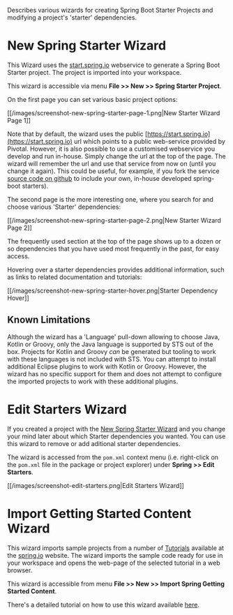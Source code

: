 Describes various wizards for creating Spring Boot Starter Projects and modifying a project's 'starter' dependencies.

# New Spring Starter Wizard

This Wizard uses the [start.spring.io](https://start.spring.io) webservice to generate a Spring Boot Starter project. The project is imported into your workspace.

This wizard is accessible via menu **File >> New >> Spring Starter Project**.

On the first page you can set various basic project options:

[[/images/screenshot-new-spring-starter-page-1.png|New Starter Wizard Page 1]]

Note that by default, the wizard uses the public [https://start.spring.io](https://start.spring.io)
url which points to a public web-service provided by Pivotal. However, it is also possible to use 
a customised webservice you develop and run in-house. Simply change the url at the top of the page.
The wizard will remember the url and use that service from now on (until you change it again).
This could be useful, for example, if you fork the service [source  code on github](https://github.com/spring-io/initializr) to include your own, in-house developed spring-boot starters).

The second page is the more interesting one, where you search for and choose
various 'Starter' dependencies:

[[/images/screenshot-new-spring-starter-page-2.png|New Starter Wizard Page 2]]

The frequently used section at the top of the page shows up to a dozen or so 
dependencies that you have used most frequently in the past, for easy access.

Hovering over a starter dependencies provides additional information, such as links
to related documentation and tutorials:

[[/images/screenshot-new-spring-starter-hover.png|Starter Dependency Hover]]

## Known Limitations

Although the wizard has a 'Language' pull-down allowing to choose Java, Kotlin or Groovy, only the Java language is supported by STS out of the box. Projects for Kotlin and Groovy *can* be generated but tooling to work with these languages is not included with STS. You can attempt to install additional Eclipse plugins to work with Kotlin or Groovy. However, the wizard has no specific support for them and does not attempt to configure the imported projects to work with these additional plugins.

# Edit Starters Wizard

If you created a project with the [New Spring Starter Wizard](#new-spring-starter-wizard) and you change
your mind later about which Starter dependencies you wanted. You can use this wizard to remove or add aditional starter dependencies.

The wizard is accessed from the `pom.xml` context menu (i.e. right-click on the `pom.xml` file in the package or project explorer) under **Spring >> Edit Starters**.

[[/images/screenshot-edit-starters.png|Edit Starters Wizard]]

# Import Getting Started Content Wizard

This wizard imports sample projects from a number of [Tutorials](https://spring.io/guides) available at the [spring.io](https://spring.io/) website. The wizard imports the sample code ready for use in your workspace and opens the web-page of the selected tutorial in a web browser.

This wizard is accessible from menu **File >> New >> Import Spring Getting Started Content**.

There's a detailed tutorial on how to use this wizard available [here](https://spring.io/guides/gs/sts/).

